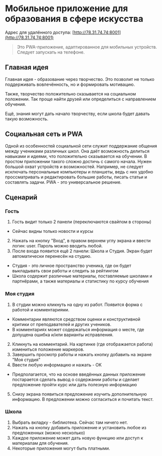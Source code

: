 # Мобильное приложение для образования в сфере искусства

Адрес для удалённого доступа: [http://78.31.74.74:8001](http://78.31.74.74:8001)
> Это PWA-приложение, адаптированное для мобильных устройств. Следует запускать на телефоне.

## Главная идея
Главная идея - образование через творчество. Это позволит не только поддерживать вовлечённость, но и формировать мотивацию.

Также, творчество положительно сказывается на социальном положении. Так проще найти друзей или определиться с направлением обучения.

Ещё, знания могут дать начало творчеству, если школа будет давать такую возможность.

## Социальная сеть и PWA
Одной из особенностей социальной сети служит поддержание общения между учениками различных школ. Она даёт возможность делиться навыками и идеями, что положительно сказывается на обучении.
В простом приложении такого сложно достичь с самого начала. Нужен большой охват устройств и возможностей. Например, не следует исключать персональные компьютеры и планшеты, ведь с них удобно проссматривать и редактировать большие работы, писать статьи и составлять задачи. PWA - это универсальное решение.

## Сценарий

### Гость
1. Гость видит только 2 панели (переключаются свайпом в стороны)
  * Сейчас видны только новости и курсы
2. Нажать на кнопку "Вход", в правом верхнем углу экрана и ввести логин: user. Пароль можно вводить любой.
3. После входа появится ещё 2 панели: Школа и Студия. Экран будет автоматически перенесён на студию.
  * Студия - это личное пространство ученика, где он будет выкладывать свои работы и следить за рейтингом
  * Школа содержит различные материалы, поставляемые школами и партнёрами, а также материалы и статистику по курсу обучения

### Моя студия
1. В студии можно кликнуть на одну из работ. Появится форма с работой и комментариями.
  * Комментарии являются средством оценки и конструктивной критики от преподавателей и других учеников.
  * В комментариях может содержаться информация о месте, где допущена ошибка и/или варианты исправления.
2. Кликнуть на комментарий. На картинке (где отображается работа) измениться положение маркеров.
3. Завершить просмотр работы и нажать кнопку добавить на экране "Моя студия"
4. Ввести любую информацию и нажать - OK
  * Предполагается, что на основе введённых данных приложение постарается сделать вывод о содержании работы и сделает предложение пройти курс или дать полезную информацию
5. Снизу экрана появиться предложение изучить дополнительную информацию. В предложении можно согласиться и почитать текст.

### Школа
1. Выбрать вкладку - библиотека. Сейчас там ничего нет.
2. Нажать на кнопку добавить приложение и установить любое из предложенных (можно несколько)
3. Каждое приложение может дать новую функцию или доступ к материалам для обучения.
4. Некоторые приложения могут быть платными.


